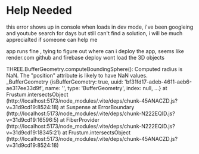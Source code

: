 # Help Needed

this error shows up in console when loads in dev mode, i've been googleing and youtube search for days but still can't find a solution, i will be much apprecialted if someone can help me

app runs fine , tying to figure out where can i deploy the app, seems like render.com github and firebase deploy wont load the 3D objects

THREE.BufferGeometry.computeBoundingSphere(): Computed radius is NaN. The "position" attribute is likely to have NaN values. _BufferGeometry {isBufferGeometry: true, uuid: 'bf31fd17-adeb-4611-aeb6-ae317ee33d9f', name: '', type: 'BufferGeometry', index: null, …} 
    at Frustum.intersectsObject (http://localhost:5173/node_modules/.vite/deps/chunk-45ANACZD.js?v=31d9cd19:8524:18)
    at Suspense
    at ErrorBoundary (http://localhost:5173/node_modules/.vite/deps/chunk-N222EQID.js?v=31d9cd19:16596:5)
    at FiberProvider (http://localhost:5173/node_modules/.vite/deps/chunk-N222EQID.js?v=31d9cd19:18345:21)
    at Frustum.intersectsObject (http://localhost:5173/node_modules/.vite/deps/chunk-45ANACZD.js?v=31d9cd19:8524:18)


